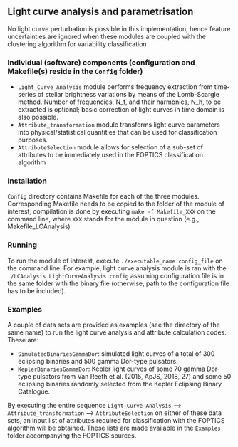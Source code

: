 ## Light curve analysis and parametrisation

No light curve perturbation is possible in this implementation, hence feature uncertainties are ignored when these modules are coupled with the clustering algorithm for variability classification

### Individual (software) components (configuration and Makefile(s) reside in the `Config` folder)

- `Light_Curve_Analysis` module performs frequency extraction from time-series of stellar brightness variations by means of the Lomb-Scargle method. Number of frequencies, N\_f, and their harmonics, N\_h, to be extracted is optional; basic correction of light curves in time domain is also possible. 
- `Attribute_transformation` module transforms light curve parameters into physical/statistical quantities that can be used for classification purposes.
- `AttributeSelection` module allows for selection of a sub-set of attributes to be immediately used in the FOPTICS classification algorithm

### Installation

`Config` directory contains Makefile for each of the three modules. Corresponding Makefile needs to be copied to the folder of the module of interest; compilation is done by executing `make -f Makefile_XXX` on the command line, where `XXX` stands for the module in question (e.g., Makefile_LCAnalysis)

### Running

To run the module of interest, execute `./executable_name config_file` on the command line. For example, light curve analysis module is ran with the `./LCAnalysis LightCurveAnalysis.config` assuming configuration file is in the same folder with the binary file (otherwise, path to the configuration file has to be included).

### Examples

A couple of data sets are provided as examples (see the directory of the same name) to run the light curve analysis and attribute calculation codes. These are:

- `SimulatedBinariesGammaDor`: simulated light curves of a total of 300 eclipsing binaries and 500 gamma Dor-type pulsators.
- `KeplerBinariesGammaDor`: Kepler light curves of some 70 gamma Dor-type pulsators from Van Reeth et al. (2015, ApJS, 2018, 27) and some 50 eclipsing binaries randomly selected from the Kepler Eclipsing Binary Catalogue.

By executing the entire sequence `Light_Curve_Analysis` --> `Attribute_transformation` --> `AttributeSelection` on either of these data sets, an input list of attributes required for classification with the FOPTICS algorithm will be obtained. These lists are made available in the `Examples` folder accompanying the FOPTICS sources.